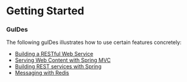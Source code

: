 # Getting Started

### GuIDes
The following guIDes illustrates how to use certain features concretely:

* [Building a RESTful Web Service](https://spring.io/guIDes/gs/rest-service/)
* [Serving Web Content with Spring MVC](https://spring.io/guIDes/gs/serving-web-content/)
* [Building REST services with Spring](https://spring.io/guIDes/tutorials/bookmarks/)
* [Messaging with Redis](https://spring.io/guIDes/gs/messaging-redis/)

